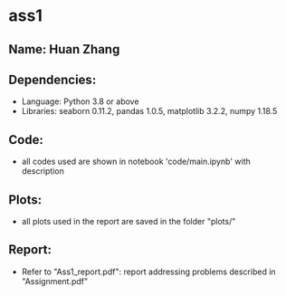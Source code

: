 # ass1
## Name: Huan Zhang
## Dependencies: 
- Language: Python 3.8 or above
- Libraries: seaborn 0.11.2, pandas 1.0.5, matplotlib 3.2.2, numpy 1.18.5

## Code: 
- all codes used are shown in notebook 'code/main.ipynb' with description
## Plots: 
- all plots used in the report are saved in the folder "plots/"
## Report:
- Refer to "Ass1_report.pdf": report addressing problems described in "Assignment.pdf"
